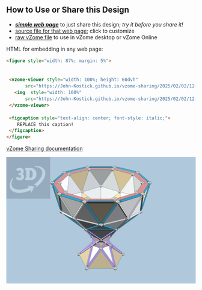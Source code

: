 
## How to Use or Share this Design

 - [***simple web page***](<https://John-Kostick.github.io/vzome-sharing/2025/02/02/12-40-36-Pentakis-Icosidodecahedra/>) to just share this design; *try it before you share it!*
 - [source file for that web page](<https://github.com/John-Kostick/vzome-sharing/edit/main/2025/02/02/12-40-36-Pentakis-Icosidodecahedra/index.md>); click to customize
 - [raw vZome file](<https://raw.githubusercontent.com/John-Kostick/vzome-sharing/main/2025/02/02/12-40-36-Pentakis-Icosidodecahedra/Pentakis-Icosidodecahedra.vZome>) to use in vZome desktop or vZome Online
 
 HTML for embedding in any web page:
 ```html
<figure style="width: 87%; margin: 5%">
  
  
  <vzome-viewer style="width: 100%; height: 60dvh" 
        src="https://John-Kostick.github.io/vzome-sharing/2025/02/02/12-40-36-Pentakis-Icosidodecahedra/Pentakis-Icosidodecahedra.vZome" >
    <img  style="width: 100%"
        src="https://John-Kostick.github.io/vzome-sharing/2025/02/02/12-40-36-Pentakis-Icosidodecahedra/Pentakis-Icosidodecahedra.png" >
  </vzome-viewer>

  <figcaption style="text-align: center; font-style: italic;">
     REPLACE this caption!
  </figcaption>
</figure>

 ```

[vZome Sharing documentation](https://vzome.github.io/vzome/sharing.html#how-it-works)

![Image](<Pentakis-Icosidodecahedra.png>)

